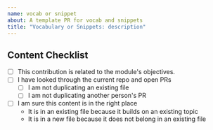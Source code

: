 ```yaml
---
name: vocab or snippet
about: A template PR for vocab and snippets
title: "Vocabulary or Snippets: description"
---
```


<!--
  make this PR easy to find:

  - assign: yourself
  - milestone
  - label: vocabulary or snippets
-->

<!-- describe your planned contribution -->

## Content Checklist

- [ ] This contribution is related to the module's objectives.
- [ ] I have looked through the current repo and open PRs
  - [ ] I am not duplicating an existing file
  - [ ] I am not duplicating another person's PR
- [ ] I am sure this content is in the right place
  - It is in an existing file because it builds on an existing topic
  - It is in a new file because it does not belong in an existing file
